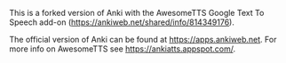 This is a forked version of Anki with the AwesomeTTS Google Text To Speech add-on (https://ankiweb.net/shared/info/814349176).


The official version of Anki can be found at https://apps.ankiweb.net. For more info on AwesomeTTS see https://ankiatts.appspot.com/.
